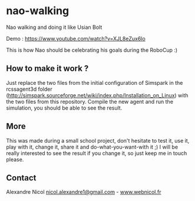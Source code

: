 nao-walking
===========
Nao walking and doing it like Usian Bolt

Demo : https://www.youtube.com/watch?v=XJL8eZux6lo

This is how Nao should be celebrating his goals during the RoboCup :)

How to make it work ?
---------------------
Just replace the two files from the initial configuration of Simspark in the rcssagent3d folder (http://simspark.sourceforge.net/wiki/index.php/Installation_on_Linux) with the two files from this repository.
Compile the new agent and run the simulation, you should be able to see the result.

More
----
This was made during a small school project, don't hesitate to test it, use it, play with it, change it, share it and do-what-you-want-with it ;)
I will be really interested to see the result if you change it, so just keep me in touch please.

Contact
-------
Alexandre Nicol nicol.alexandre1@gmail.com - www.webnicol.fr



